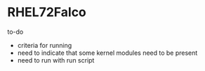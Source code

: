 # RHEL72Falco
to-do
- criteria for running
- need to indicate that some kernel modules need to be present
- need to run with run script
